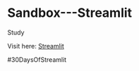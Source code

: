 # Sandbox---Streamlit

Study

Visit here: [Streamlit](https://30days.streamlit.app/)

 #30DaysOfStreamlit
